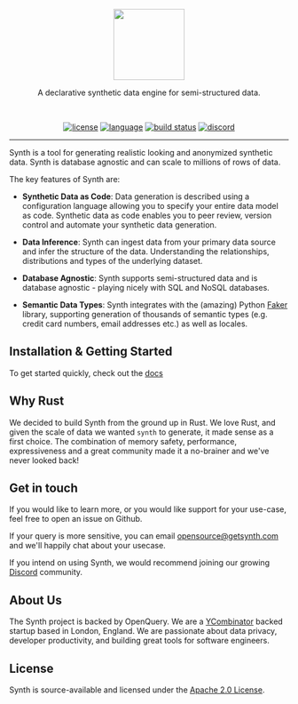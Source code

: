 <p align=center>
  <img height="128px" src="https://cdn.discordapp.com/icons/803236282088161321/fff7943ed3e3d656a4fb1fdb603d7e5d.png?size=128"/>
</p>
<p align=center>
  A declarative synthetic data engine for semi-structured data.
</p>
<br>
<p align=center>
  <a href="https://github.com/openquery-io/synth/blob/master/LICENSE"><img alt="license" src="https://img.shields.io/badge/license-Apache_2.0-green.svg"></a>
  <a href="https://github.com/openquery-io/synth/search?l=rust"><img alt="language" src="https://img.shields.io/badge/language-Rust-orange.svg"></a>
  <a href="https://github.com/openquery-io/synth/actions"><img alt="build status" src="https://img.shields.io/github/workflow/status/openquery-io/synth/docs"/></a>
  <a href="https://discord.gg/wwJVAFKKkq"><img alt="discord" src="https://img.shields.io/discord/803236282088161321?logo=discord"/></a>
</p>

------

Synth is a tool for generating realistic looking and anonymized synthetic data. Synth is database agnostic and can scale to millions of rows of data.

The key features of Synth are:
- **Synthetic Data as Code**: Data generation is described using a configuration language allowing you to specify your entire data model as code. Synthetic data as code enables you to peer review, version control and automate your synthetic data generation.
 
- **Data Inference**: Synth can ingest data from your primary data source and infer the structure of the data. Understanding the relationships, distributions and types of the underlying dataset.

- **Database Agnostic**: Synth supports semi-structured data and is database agnostic - playing nicely with SQL and NoSQL databases. 
 
- **Semantic Data Types**: Synth integrates with the (amazing) Python [Faker](https://pypi.org/project/Faker/) library, supporting generation of thousands of semantic types (e.g. credit card numbers, email addresses etc.) as well as locales.

## Installation & Getting Started

To get started quickly, check out the [docs](https://openquery-io.github.io/synth/)

## Why Rust

We decided to build Synth from the ground up in Rust. We love Rust, and given the scale of data we wanted `synth` to generate, it made sense as a first choice. The combination of memory safety, performance, expressiveness and a great community made it a no-brainer and we've never looked back!

## Get in touch

If you would like to learn more, or you would like support for your use-case, feel free to open an issue on Github.

If your query is more sensitive, you can email [opensource@getsynth.com](mailto:opensource@getsynth.com) and we'll happily chat about your usecase.

If you intend on using Synth, we would recommend joining our growing [Discord](https://discord.gg/wwJVAFKKkq) community.

## About Us

The Synth project is backed by OpenQuery. We are a [YCombinator](https://www.ycombinator.com/) backed startup based in London, England. We are passionate about data privacy, developer productivity, and building great tools for software engineers.

## License

Synth is source-available and licensed under the [Apache 2.0 License](https://github.com/openquery-io/synth/blob/master/LICENSE).

